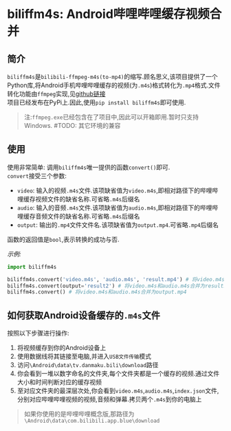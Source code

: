 # biliffm4s: Android哔哩哔哩缓存视频合并  

## 简介  

`biliffm4s`是`bilibili-ffmpeg-m4s(to-mp4)`的缩写.顾名思义,该项目提供了一个Python库,将Android手机哔哩哔哩缓存的视频(为`.m4s`)格式转化为`.mp4`格式.文件转化功能由`ffmpeg`实现,见[github链接](https://github.com/FFmpeg/FFmpeg)    
项目已经发布在PyPi上.因此,使用`pip install biliffm4s`即可使用.  
> 注:`ffmpeg.exe`已经包含在了项目中,因此可以开箱即用.暂时只支持Windows.  #TODO: 其它环境的兼容  

## 使用  

使用非常简单: 调用`biliffm4s`唯一提供的函数`convert()`即可.  
`convert`接受三个参数:  

- `video`: 输入的视频`.m4s`文件.该项缺省值为`video.m4s`,即相对路径下的哔哩哔哩缓存视频文件的缺省名称.可省略`.m4s`后缀名  
- `audio`: 输入的音频`.m4s`文件.该项缺省值为`audio.m4s`,即相对路径下的哔哩哔哩缓存音频文件的缺省名称.可省略`.m4s`后缀名  
- `output`: 输出的`.mp4`文件文件名.该项缺省值为`output.mp4`.可省略`.mp4`后缀名  

函数的返回值是`bool`,表示转换的成功与否.  

*示例:*  
```python
import biliffm4s

biliffm4s.convert('video.m4s', 'audio.m4s', 'result.mp4') # 将video.m4s和audio.m4s合并为result.mp4  
biliffm4s.convert(output='result2') # 将video.m4s和audio.m4s合并为result2.mp4 
biliffm4s.convert() # 将video.m4s和audio.m4s合并为output.mp4  
```

## 如何获取Android设备缓存的`.m4s`文件  

按照以下步骤进行操作:  

1. 将视频缓存到你的Android设备上  
2. 使用数据线将其链接至电脑,并进入`USB文件传输`模式  
3. 访问`\Android\data\tv.danmaku.bili\download`路径  
4. 你会看到一堆以数字命名的文件夹,每个文件夹都是一个缓存的视频.通过文件大小和时间判断对应的缓存视频  
5. 至对应文件夹的最深层次处,你会看到`video.m4s`,`audio.m4s`,`index.json`文件,分别对应哔哩哔哩视频的视频,音频和弹幕.拷贝两个`.m4s`到你的电脑上  

> 如果你使用的是哔哩哔哩概念版,那路径为`\Android\data\com.bilibili.app.blue\download`

